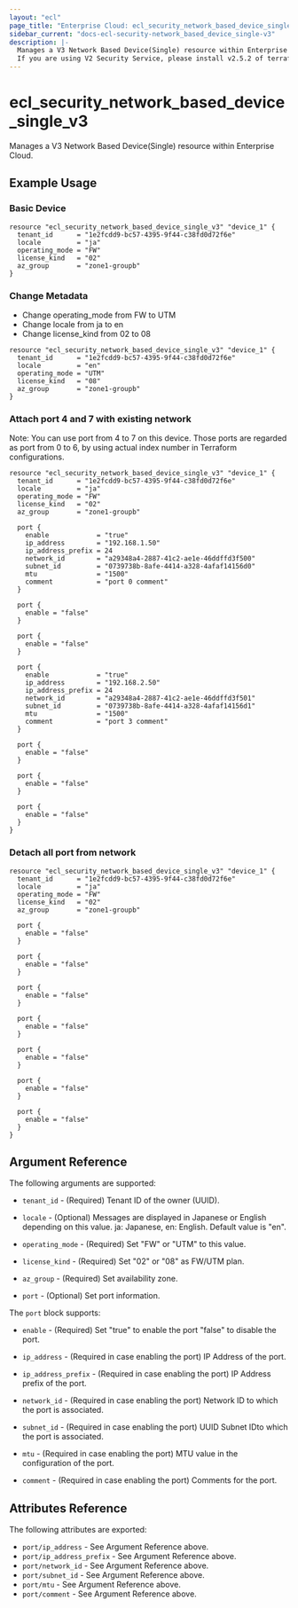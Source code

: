 ```yaml
---
layout: "ecl"
page_title: "Enterprise Cloud: ecl_security_network_based_device_single_v3"
sidebar_current: "docs-ecl-security-network_based_device_single-v3"
description: |-
  Manages a V3 Network Based Device(Single) resource within Enterprise Cloud.
  If you are using V2 Security Service, please install v2.5.2 of terraform-provider-ecl.
---
```


# ecl\_security\_network\_based\_device\_single\_v3

Manages a V3 Network Based Device(Single) resource within Enterprise Cloud.

## Example Usage

### Basic Device

```hcl
resource "ecl_security_network_based_device_single_v3" "device_1" {
  tenant_id      = "1e2fcdd9-bc57-4395-9f44-c38fd0d72f6e"
  locale         = "ja"
  operating_mode = "FW"
  license_kind   = "02"
  az_group       = "zone1-groupb"
}
```

### Change Metadata

- Change operating_mode from FW to UTM
- Change locale from ja to en
- Change license_kind from 02 to 08

```hcl
resource "ecl_security_network_based_device_single_v3" "device_1" {
  tenant_id      = "1e2fcdd9-bc57-4395-9f44-c38fd0d72f6e"
  locale         = "en"
  operating_mode = "UTM"
  license_kind   = "08"
  az_group       = "zone1-groupb"
}
```

### Attach port 4 and 7 with existing network

Note: You can use port from 4 to 7 on this device.
  Those ports are regarded as port from 0 to 6,
  by using actual index number in Terraform configurations.

```hcl
resource "ecl_security_network_based_device_single_v3" "device_1" {
  tenant_id      = "1e2fcdd9-bc57-4395-9f44-c38fd0d72f6e"
  locale         = "ja"
  operating_mode = "FW"
  license_kind   = "02"
  az_group       = "zone1-groupb"

  port {
    enable            = "true"
    ip_address        = "192.168.1.50"
    ip_address_prefix = 24
    network_id        = "a29348a4-2887-41c2-ae1e-46ddffd3f500"
    subnet_id         = "0739738b-8afe-4414-a328-4afaf14156d0"
    mtu               = "1500"
    comment           = "port 0 comment"
  }

  port {
    enable = "false"
  }

  port {
    enable = "false"
  }

  port {
    enable            = "true"
    ip_address        = "192.168.2.50"
    ip_address_prefix = 24
    network_id        = "a29348a4-2887-41c2-ae1e-46ddffd3f501"
    subnet_id         = "0739738b-8afe-4414-a328-4afaf14156d1"
    mtu               = "1500"
    comment           = "port 3 comment"
  }

  port {
    enable = "false"
  }

  port {
    enable = "false"
  }

  port {
    enable = "false"
  }
}
```

### Detach all port from network

```hcl
resource "ecl_security_network_based_device_single_v3" "device_1" {
  tenant_id      = "1e2fcdd9-bc57-4395-9f44-c38fd0d72f6e"
  locale         = "ja"
  operating_mode = "FW"
  license_kind   = "02"
  az_group       = "zone1-groupb"

  port {
    enable = "false"
  }

  port {
    enable = "false"
  }

  port {
    enable = "false"
  }

  port {
    enable = "false"
  }

  port {
    enable = "false"
  }

  port {
    enable = "false"
  }

  port {
    enable = "false"
  }
}
```

## Argument Reference

The following arguments are supported:

* `tenant_id` - (Required) Tenant ID of the owner (UUID).

* `locale` - (Optional) Messages are displayed in Japanese or English depending on this value.
  ja: Japanese, en: English. Default value is "en".

* `operating_mode` - (Required) 	Set "FW" or "UTM" to this value.

* `license_kind` - (Required) Set "02" or "08" as FW/UTM plan.

* `az_group` - (Required) Set availability zone.

* `port` - (Optional) Set port information.

The `port` block supports:

* `enable` - (Required) 
  	Set "true" to enable the port "false" to disable the port.

* `ip_address` - (Required in case enabling the port) IP Address of the port.

* `ip_address_prefix` - (Required in case enabling the port) IP Address prefix of the port.

* `network_id` - (Required in case enabling the port) Network ID to which the port is associated.

* `subnet_id` - (Required in case enabling the port) UUID	Subnet IDto which the port is associated.

* `mtu` - (Required in case enabling the port) MTU value in the configuration of the port.

* `comment` - (Required in case enabling the port) Comments for the port.


## Attributes Reference

The following attributes are exported:

* `port/ip_address` - See Argument Reference above.
* `port/ip_address_prefix` - See Argument Reference above.
* `port/network_id` - See Argument Reference above.
* `port/subnet_id` - See Argument Reference above.
* `port/mtu` - See Argument Reference above.
* `port/comment` - See Argument Reference above.
